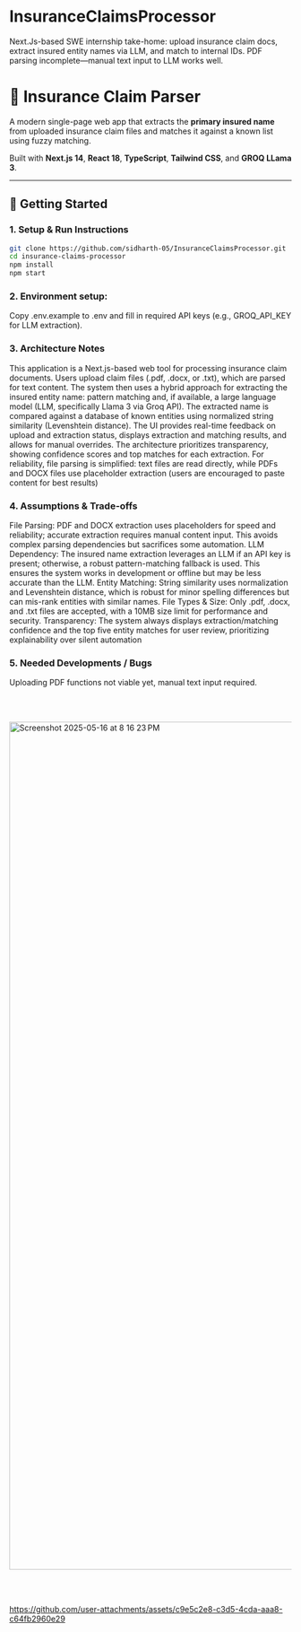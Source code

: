 # InsuranceClaimsProcessor
Next.Js-based SWE internship take-home: upload insurance claim docs, extract insured entity names via LLM, and match to internal IDs. PDF parsing incomplete—manual text input to LLM works well.

# 🧾 Insurance Claim Parser

A modern single-page web app that extracts the **primary insured name** from uploaded insurance claim files and matches it against a known list using fuzzy matching.

Built with **Next.js 14**, **React 18**, **TypeScript**, **Tailwind CSS**, and **GROQ LLama 3**.

---

## 🚀 Getting Started

### 1. Setup & Run Instructions


```bash
git clone https://github.com/sidharth-05/InsuranceClaimsProcessor.git
cd insurance-claims-processor
npm install
npm start
```


### 2. Environment setup:
Copy .env.example to .env and fill in required API keys (e.g., GROQ_API_KEY for LLM extraction).

### 3. Architecture Notes
This application is a Next.js-based web tool for processing insurance claim documents. Users upload claim files (.pdf, .docx, or .txt), which are parsed for text content. The system then uses a hybrid approach for extracting the insured entity name: pattern matching and, if available, a large language model (LLM, specifically Llama 3 via Groq API). The extracted name is compared against a database of known entities using normalized string similarity (Levenshtein distance).
The UI provides real-time feedback on upload and extraction status, displays extraction and matching results, and allows for manual overrides. The architecture prioritizes transparency, showing confidence scores and top matches for each extraction. For reliability, file parsing is simplified: text files are read directly, while PDFs and DOCX files use placeholder extraction (users are encouraged to paste content for best results)

### 4. Assumptions & Trade-offs
File Parsing: PDF and DOCX extraction uses placeholders for speed and reliability; accurate extraction requires manual content input. This avoids complex parsing dependencies but sacrifices some automation.
LLM Dependency: The insured name extraction leverages an LLM if an API key is present; otherwise, a robust pattern-matching fallback is used. This ensures the system works in development or offline but may be less accurate than the LLM.
Entity Matching: String similarity uses normalization and Levenshtein distance, which is robust for minor spelling differences but can mis-rank entities with similar names.
File Types & Size: Only .pdf, .docx, and .txt files are accepted, with a 10MB size limit for performance and security.
Transparency: The system always displays extraction/matching confidence and the top five entity matches for user review, prioritizing explainability over silent automation

### 5. Needed Developments / Bugs
Uploading PDF functions not viable yet, manual text input required.

<br><br>

<img width="1512" alt="Screenshot 2025-05-16 at 8 16 23 PM" src="https://github.com/user-attachments/assets/07b5b29b-129a-4767-972c-c15d1743eb8b" />

<br><br>

https://github.com/user-attachments/assets/c9e5c2e8-c3d5-4cda-aaa8-c64fb2960e29


